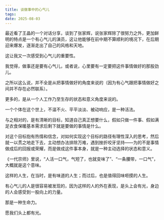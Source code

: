 ```yaml
---
title: 谈做事中的心气儿
tags:
date: 2025-08-03
---
```


最近看了王晶的一个对话分享，谈到了张家辉，说张家辉除了很努力之外，更加鲜明的特点是一个有心气儿的演员，这让他能够在前中期不算顺利的境况下，在后期迎来爆发，逐渐走出了自己的风格和天地。

这让我又一次感受到心气儿的重要性。

我觉得，做事还是要有心气儿，或者说，心里要有一定要把这件事情做好的那股劲儿。

之所以这么说，并不全是从把事情做好的角度来说的（因为有心气跟把事情做好之间并不存在必然联系）。

更多的，是从一个人工作乃至生存的状态和意义角度来说的。

一个个体在这个世上，不温不火、平平淡淡、被动响应，是一种活法。

与之相对的，是有清晰的目标，知道自己真正想要什么，假如只做一件事、假如满足衣食保暖基本需求后剩下就是要做的事情是什么。

对这个目标抱有热情和信念，对如何实现这个目标的路径有理性深入的思考，然后就一以贯之地走下去，主动想办法排除万难，遇到挫折咬牙坚持——为的不是事情做成后的回报或荣耀，而是做成这件事本身，就是一种主动选择的状态和意义。

《一代宗师》里说，“人活一口气，气短了，也就变味了”、“一条腰带，一口气”，大概就是这个意味。

这样的人生，在当时，是有味道的人生；而过后，也是值得回味咂摸的人生。

有心气儿的人是很容易被发现的，因为这样的人的外在表现，是头上会有光，身边的人会感受到一股向上的力量。

那是一种生命力。

愿我们头上都有光。